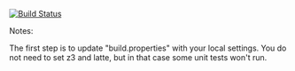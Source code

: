[![Build Status](https://travis-ci.org/denni9th/green)](https://travis-ci.org/denni9th/green.svg?branch=master)

Notes:

The first step is to update "build.properties" with your local
settings.  You do not need to set z3 and latte, but in that case
some unit tests won't run.
   
